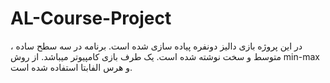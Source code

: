 # AL-Course-Project

در این پروژه بازی دالیز دونفره پیاده سازی شده است.
برنامه در سه سطح ساده ، متوسط و سخت نوشته شده است.
یک طرف بازی کامپیوتر میباشد.
از روش min-max  و هرس الفابتا استفاده شده است.
